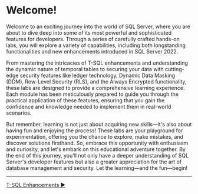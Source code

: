 ﻿# Welcome!

Welcome to an exciting journey into the world of SQL Server, where you are about to dive deep into some of its most powerful and sophisticated features for developers. Through a series of carefully crafted hands-on labs, you will explore a variety of capabilities, including both longstanding functionalities and new enhancements introduced in SQL Server 2022.

From mastering the intricacies of T-SQL enhancements and understanding the dynamic nature of temporal tables to securing your data with cutting-edge security features like ledger technology, Dynamic Data Masking (DDM), Row-Level Security (RLS), and the Always Encrypted functionality, these labs are designed to provide a comprehensive learning experience. Each module has been meticulously prepared to guide you through the practical application of these features, ensuring that you gain the confidence and knowledge needed to implement them in real-world scenarios.

But remember, learning is not just about acquiring new skills—it's also about having fun and enjoying the process! These labs are your playground for experimentation, offering you the chance to explore, make mistakes, and discover solutions firsthand. So, embrace this opportunity with enthusiasm and curiosity, and let's embark on this educational adventure together. By the end of this journey, you'll not only have a deeper understanding of SQL Server's developer features but also a greater appreciation for the art of database management and security. Let the learning—and the fun—begin!
___

[T-SQL Enhancements ▶](https://github.com/lennilobel/sql2022-workshop-hol/tree/main/HOL/1.%20T-SQL%20Enhancements)
